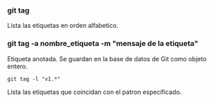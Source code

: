 ### git tag
Lista las etiquetas en orden alfabetico.

### git tag -a nombre_etiqueta -m "mensaje de la etiqueta"

Etiqueta anotada. Se guardan en la base de datos de Git como objeto entero.

```
git tag -l "v1.*"
```
Lista las etiquetas que coincidan con el patron especificado.
